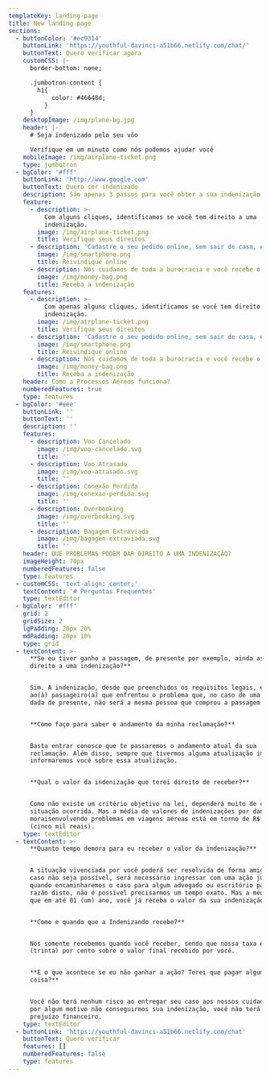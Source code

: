 ```yaml
---
templateKey: landing-page
title: New landing page
sections:
  - buttonColor: '#ec9314'
    buttonLink: 'https://youthful-davinci-a51b66.netlify.com/chat/'
    buttonText: Quero verificar agora
    customCSS: |-
      border-bottom: none;

      .jumbotron-content {
        h1{
            color: #46648d;
          }
      }
    desktopImage: /img/plane-bg.jpg
    header: |-
      # Seja indenizado pelo seu vôo

      Verifique em um minuto como nós podemos ajudar você
    mobileImage: /img/airplane-ticket.png
    type: jumbotron
  - bgColor: '#fff'
    buttonLink: 'http://www.google.com'
    buttonText: Quero ser indenizado
    description: São apenas 3 passos para você obter a sua indenização!
    feature:
      - description: >-
          Com alguns cliques, identificamos se você tem direito a uma
          indenização.
        image: /img/airplane-ticket.png
        title: Verifique seus direitos
      - description: 'Cadastre o seu pedido online, sem sair de casa, em apenas 5 minutos.'
        image: /img/smartphone.png
        title: Reivindique online
      - description: Nós cuidamos de toda a burocracia e você recebe o seu dinheiro.
        image: /img/money-bag.png
        title: Receba a indenização
    features:
      - description: >-
          Com apenas alguns cliques, identificamos se você tem direito a uma
          indenização.
        image: /img/airplane-ticket.png
        title: Verifique seus direitos
      - description: 'Cadastre o seu pedido online, sem sair de casa, em apenas 5 minutos.'
        image: /img/smartphone.png
        title: Reivindique online
      - description: Nós cuidamos de toda a burocracia e você recebe o seu dinheiro.
        image: /img/money-bag.png
        title: Receba a indenização
    header: Como a Processos Aéreos funciona?
    numberedFeatures: true
    type: features
  - bgColor: '#eee'
    buttonLink: ''
    buttonText: ''
    description: ''
    features:
      - description: Voo Cancelado
        image: /img/voo-cancelado.svg
        title: ''
      - description: Voo Atrasado
        image: /img/voo-atrasado.svg
        title: ''
      - description: Conexão Perdida
        image: /img/conexao-perdida.svg
        title: ''
      - description: Overbooking
        image: /img/overbooking.svg
        title: ''
      - description: Bagagem Extraviada
        image: /img/bagagem-extraviada.svg
        title: ''
    header: QUE PROBLEMAS PODEM DAR DIREITO A UMA INDENIZAÇÃO?
    imageHeight: 70px
    numberedFeatures: false
    type: features
  - customCSS: 'text-align: center;'
    textContent: '# Perguntas Frequentes'
    type: textEditor
  - bgColor: '#fff'
    grid: 2
    gridSize: 2
    lgPadding: 20px 20%
    mdPadding: 20px 10%
    type: grid
  - textContent: >-
      **Se eu tiver ganho a passagem, de presente por exemplo, ainda assim terei
      direito a uma indenização?**


      Sim. A indenização, desde que preenchidos os requisitos legais, é devida
      ao(à) passageiro(a) que enfrentou o problema que, no caso de uma viagem
      dada de presente, não será a mesma pessoa que comprou a passagem aérea.


      **Como faço para saber o andamento da minha reclamação?**


      Basta entrar conosco que te passaremos o andamento atual da sua
      reclamação. Além disso, sempre que tivermos alguma atualização importante,
      informaremos você sobre essa atualização.


      **Qual o valor da indenização que terei direito de receber?**


      Como não existe um critério objetivo na lei, dependerá muito de cada
      situação ocorrida. Mas a média de valores de indenizações por danos
      moraisenvolvendo problemas em viagens aéreas está em torno de R$ 5.000,00
      (cinco mil reais).
    type: textEditor
  - textContent: >-
      **Quanto tempo demora para eu receber o valor da indenização?**


      A situação vivenciada por você poderá ser resolvida de forma amigável ou,
      caso não seja possível, será necessário ingressar com uma ação judicial,
      quando encaminharemos o caso para algum advogado ou escritório parceiro.Em
      razão disto, não é possível precisarmos um tempo exato. Mas a média é de
      que em até 01 (um) ano, você já receba o valor da sua indenização.


      **Como e quando que a Indenizando recebe?**


      Nós somente recebemos quando você receber, sendo que nossa taxa é de 30%
      (trinta) por cento sobre o valor final recebido por você.


      **E o que acontece se eu não ganhar a ação? Terei que pagar alguma
      coisa?**


      Você não terá nenhum risco ao entregar seu caso aos nossos cuidados. E se
      por algum motivo não conseguirmos sua indenização, você não terá nenhum
      prejuízo financeiro.
    type: textEditor
  - buttonLink: 'https://youthful-davinci-a51b66.netlify.com/chat'
    buttonText: Quero verificar
    features: []
    numberedFeatures: false
    type: features
---
```


